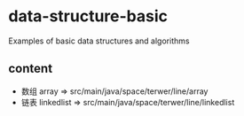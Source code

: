 # data-structure-basic

Examples of basic data structures and algorithms 

## content

- 数组 array => src/main/java/space/terwer/line/array
- 链表 linkedlist => src/main/java/space/terwer/line/linkedlist